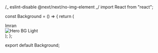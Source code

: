/_ eslint-disable @next/next/no-img-element _/
import React from "react";

const Background = () => {
return (
<div className="w-full h-full overflow-hidden relative">
<div className="z-30 border border-white h-full w-[50%] absolute text-white top-0">
Imran
</div>
<img
        src="/Hero BG.svg"
        alt="Hero BG Light"
        className="transform scale-y-[-1]"
      />
</div>
);
};

export default Background;
